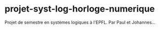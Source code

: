 # projet-syst-log-horloge-numerique
Projet de semestre en systèmes logiques à l'EPFL.
Par Paul et Johannes...

